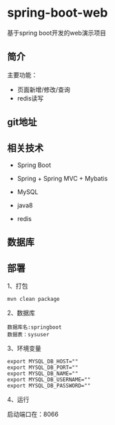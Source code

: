 # spring-boot-web

基于spring boot开发的web演示项目


## 简介

主要功能：  
  - 页面新增/修改/查询
  - redis读写


## git地址



## 相关技术 

- Spring Boot

- Spring + Spring MVC + Mybatis

- MySQL

- java8

- redis


## 数据库



## 部署

1、打包

```
mvn clean package
```

2、数据库

```
数据库名:springboot
数据表：sysuser
```


3、环境变量

```
export MYSQL_DB_HOST=""
export MYSQL_DB_PORT=""
export MYSQL_DB_NAME=""
export MYSQL_DB_USERNAME=""
export MYSQL_DB_PASSWORD=""
```

4、运行

启动端口在：8066






